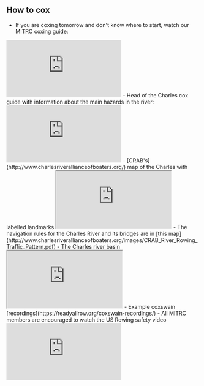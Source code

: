 ## How to cox
- If you are coxing tomorrow and don't know where to start, watch our MITRC coxing guide:
<iframe src="https://www.youtube-nocookie.com/embed/P3vykD5EO2M?rel=0&amp;showinfo=0" frameborder="0" allow="autoplay; encrypted-media" allowfullscreen></iframe>
- Head of the Charles cox guide with information about the main hazards in the river:
<iframe src="https://www.youtube-nocookie.com/embed/5yEnO2kU6Hw?rel=0&amp;showinfo=0" frameborder="0" allow="autoplay; encrypted-media" allowfullscreen></iframe>
- [CRAB's](http://www.charlesriverallianceofboaters.org/) map of the Charles with labelled landmarks
<iframe src="http://www.charlesriverallianceofboaters.org/map_large.html"></iframe>
- The navigation rules for the Charles River and its bridges are in [this map](http://www.charlesriverallianceofboaters.org/images/CRAB_River_Rowing_Traffic_Pattern.pdf)
- The Charles river basin
<iframe src="https://drive.google.com/file/d/1mkUI4DfYRw_OhnPJlLqieUBUOufqmOXp/preview"> </iframe>
- Example coxswain [recordings](https://readyallrow.org/coxswain-recordings/)
- All MITRC members are encouraged to watch the US Rowing safety video
<iframe src="https://www.youtube-nocookie.com/embed/DkRROIwVdYg?rel=0&amp;showinfo=0" frameborder="0" allow="autoplay; encrypted-media" allowfullscreen></iframe>
